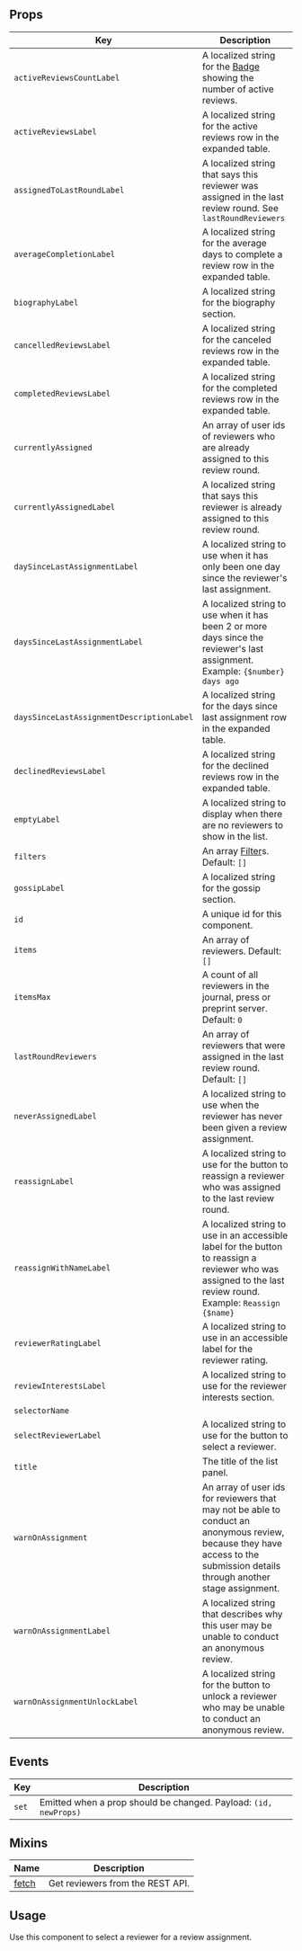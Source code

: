 ## Props

| Key | Description |
| --- | --- |
| `activeReviewsCountLabel` | A localized string for the [Badge](#/component/badge) showing the number of active reviews. |
| `activeReviewsLabel` | A localized string for the active reviews row in the expanded table. |
| `assignedToLastRoundLabel` | A localized string that says this reviewer was assigned in the last review round. See `lastRoundReviewers` |
| `averageCompletionLabel` | A localized string for the average days to complete a review row in the expanded table. |
| `biographyLabel` | A localized string for the biography section. |
| `cancelledReviewsLabel` | A localized string for the canceled reviews row in the expanded table. |
| `completedReviewsLabel` | A localized string for the completed reviews row in the expanded table. |
| `currentlyAssigned` | An array of user ids of reviewers who are already assigned to this review round. |
| `currentlyAssignedLabel` | A localized string that says this reviewer is already assigned to this review round. |
| `daySinceLastAssignmentLabel` | A localized string to use when it has only been one day since the reviewer's last assignment. |
| `daysSinceLastAssignmentLabel` | A localized string to use when it has been 2 or more days since the reviewer's last assignment. Example: `{$number} days ago` |
| `daysSinceLastAssignmentDescriptionLabel` | A localized string for the days since last assignment row in the expanded table. |
| `declinedReviewsLabel` | A localized string for the declined reviews row in the expanded table. |
| `emptyLabel` | A localized string to display when there are no reviewers to show in the list. |
| `filters` | An array [Filter](#/component/Filter)s. Default: `[]` |
| `gossipLabel` | A localized string for the gossip section. |
| `id` | A unique id for this component. |
| `items` | An array of reviewers. Default: `[]` |
| `itemsMax` | A count of all reviewers in the journal, press or preprint server. Default: `0` |
| `lastRoundReviewers` | An array of reviewers that were assigned in the last review round. Default: `[]` |
| `neverAssignedLabel` | A localized string to use when the reviewer has never been given a review assignment. |
| `reassignLabel` | A localized string to use for the button to reassign a reviewer who was assigned to the last review round. |
| `reassignWithNameLabel` | A localized string to use in an accessible label for the button to reassign a reviewer who was assigned to the last review round. Example: `Reassign {$name}` |
| `reviewerRatingLabel` | A localized string to use in an accessible label for the reviewer rating. |
| `reviewInterestsLabel` | A localized string to use for the reviewer interests section. |
| `selectorName` |  |
| `selectReviewerLabel` | A localized string to use for the button to select a reviewer. |
| `title` | The title of the list panel. |
| `warnOnAssignment` | An array of user ids for reviewers that may not be able to conduct an anonymous review, because they have access to the submission details through another stage assignment. |
| `warnOnAssignmentLabel` | A localized string that describes why this user may be unable to conduct an anonymous review. |
| `warnOnAssignmentUnlockLabel` | A localized string for the button to unlock a reviewer who may be unable to conduct an anonymous review. |

## Events

| Key   | Description                                                      |
| ----- | ---------------------------------------------------------------- |
| `set` | Emitted when a prop should be changed. Payload: `(id, newProps)` |

## Mixins

| Name                    | Description                      |
| ----------------------- | -------------------------------- |
| [fetch](#/mixins/fetch) | Get reviewers from the REST API. |

## Usage

Use this component to select a reviewer for a review assignment.
